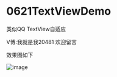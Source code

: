 # 0621TextViewDemo
类似QQ TextView自适应

V博:我就是我20481     欢迎留言


效果图如下



![image](https://github.com/GitHubazuo/EwenVideoDemo/blob/master/DemoGIF.gif)

